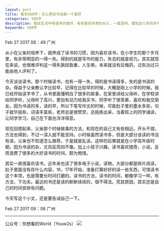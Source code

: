 ```yaml
---
layout: post
title: 每天500字：怎么把读书当做一个爱好
categories: 500字
description: 我在生活中有很多的爱好，有些爱好非常的长久，一直坚持，譬如这几年的乒乓球，学英语，有些爱好却很短暂，譬如国际象棋。我一直很羡慕读书多的人，怎么才能把读书当做一个爱好呢？
keywords: 500字
---
```


Feb 27 2017  08：49 广州

从小在父亲的培养下，就养成了读书的习惯，因为喜欢读书，在小学生的那个岁月里，有非常明显的一得一失。得到的就是写作的能力，失去的就是视力。其实就现在来说，也很难评判这一得失孰轻孰重，人生嘛，本来就没有后悔药，过失功过只能由他人评判了。

今天谈谈读书，那个时候读书，也有一得一失，得的是书读得多，失的是书读的杂。得益于父亲教认字比较早，记得在比较早的时候，大概是刚上小学的时候，我已经开始读字书了，从书里面懂明白了很多的故事，在家里讲给父母听，在学校讲给同学听，父母听了高兴，更加有动力给我买书，同学听了很羡慕，喜欢和我交朋友。因为书读的多，读的早，所以下笔写作文的时候，可能肚子里的墨水多些，句子就华丽些，词语丰富些，老师总是很赞赏，总挑拣出来，当着班上的同学诵读，让同学学习，自己在下面也洋洋得意。

现在回想起来，父亲那个时候做事的方法，和现在的自己又有些相近。开头不错，方法也得到，不过一深入就不能坚持。小时候虽然读书多，但是大部分该读的书没有读，父亲也不知道怎么推荐，于是就是乱读。这样的后果就是在小学高年级时期，因为书读的杂，文风反而四不像。加上小孩子兴趣，读书喜欢猎奇，小说。反而浪费了很多的大好读书的时间，颇为惋惜。

其实一直很喜欢读书，近年来也读了很多电子小说，读物。大部分都是碎片阅读，肚子里面没有存什么内容，16，17年开始，准备打算好好的读一些东西，可惜读书这个本领，也是需要长时间打磨的。读书的方法，读书的时间，都像学习一样，有方法，下功夫。最近的书还是读的断断续续的，很不得法。究其原因，其实还是自己的时间安排有问题。

今天写这个小文，还是要告诫自己一下。

Feb 27 2017  09：06 广州

---- 
公众号：你想看的World（Youw2s）
![][image-1]

[image-1]:	http://upload-images.jianshu.io/upload_images/3342594-dca1f89eba3e50ca.jpg?imageMogr2/auto-orient/strip%7CimageView2/2/w/1240